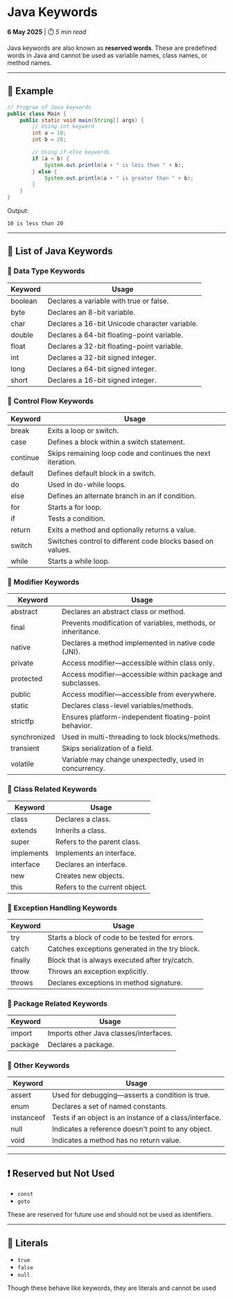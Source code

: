 # Java Keywords

**6 May 2025** | ⏱️ *5 min read*

Java keywords are also known as **reserved words**. These are predefined words in Java and cannot be used as variable names, class names, or method names.

---

## 📌 Example

```java
// Program of Java keywords    
public class Main {      
    public static void main(String[] args) {      
        // Using int keyword    
        int a = 10;    
        int b = 20;    

        // Using if-else keywords    
        if (a < b) {    
            System.out.println(a + " is less than " + b);    
        } else {    
            System.out.println(a + " is greater than " + b);    
        }    
    }      
}
```
Output:
```
10 is less than 20
```

---

## 🧠 List of Java Keywords

### 🔹 Data Type Keywords

| Keyword | Usage                                 |
|---------|---------------------------------------|
| boolean | Declares a variable with true or false.|
| byte    | Declares an 8-bit variable.           |
| char    | Declares a 16-bit Unicode character variable. |
| double  | Declares a 64-bit floating-point variable. |
| float   | Declares a 32-bit floating-point variable. |
| int     | Declares a 32-bit signed integer.      |
| long    | Declares a 64-bit signed integer.      |
| short   | Declares a 16-bit signed integer.      |

### 🔹 Control Flow Keywords

| Keyword   | Usage                                                |
|-----------|------------------------------------------------------|
| break     | Exits a loop or switch.                              |
| case      | Defines a block within a switch statement.           |
| continue  | Skips remaining loop code and continues the next iteration. |
| default   | Defines default block in a switch.                   |
| do        | Used in do-while loops.                              |
| else      | Defines an alternate branch in an if condition.      |
| for       | Starts a for loop.                                   |
| if        | Tests a condition.                                   |
| return    | Exits a method and optionally returns a value.       |
| switch    | Switches control to different code blocks based on values. |
| while     | Starts a while loop.                                 |

### 🔹 Modifier Keywords

| Keyword     | Usage                                                        |
|-------------|--------------------------------------------------------------|
| abstract    | Declares an abstract class or method.                        |
| final       | Prevents modification of variables, methods, or inheritance. |
| native      | Declares a method implemented in native code (JNI).          |
| private     | Access modifier—accessible within class only.                |
| protected   | Access modifier—accessible within package and subclasses.    |
| public      | Access modifier—accessible from everywhere.                  |
| static      | Declares class-level variables/methods.                      |
| strictfp    | Ensures platform-independent floating-point behavior.         |
| synchronized| Used in multi-threading to lock blocks/methods.              |
| transient   | Skips serialization of a field.                              |
| volatile    | Variable may change unexpectedly, used in concurrency.       |

### 🔹 Class Related Keywords

| Keyword     | Usage                                         |
|-------------|-----------------------------------------------|
| class       | Declares a class.                             |
| extends     | Inherits a class.                             |
| super       | Refers to the parent class.                   |
| implements  | Implements an interface.                      |
| interface   | Declares an interface.                        |
| new         | Creates new objects.                          |
| this        | Refers to the current object.                 |

### 🔹 Exception Handling Keywords

| Keyword | Usage                                              |
|---------|----------------------------------------------------|
| try     | Starts a block of code to be tested for errors.    |
| catch   | Catches exceptions generated in the try block.     |
| finally | Block that is always executed after try/catch.     |
| throw   | Throws an exception explicitly.                    |
| throws  | Declares exceptions in method signature.           |

### 🔹 Package Related Keywords

| Keyword | Usage                                 |
|---------|---------------------------------------|
| import  | Imports other Java classes/interfaces.|
| package | Declares a package.                   |

### 🔹 Other Keywords

| Keyword    | Usage                                               |
|------------|-----------------------------------------------------|
| assert     | Used for debugging—asserts a condition is true.     |
| enum       | Declares a set of named constants.                  |
| instanceof | Tests if an object is an instance of a class/interface. |
| null       | Indicates a reference doesn't point to any object.  |
| void       | Indicates a method has no return value.             |

---

## ❗ Reserved but Not Used

- `const`
- `goto`

These are reserved for future use and should not be used as identifiers.

---

## 🔸 Literals

- `true`
- `false`
- `null`

Though these behave like keywords, they are literals and cannot be used